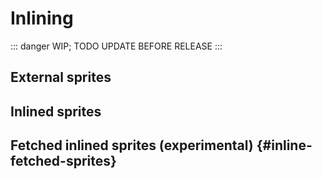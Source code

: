 # Inlining

::: danger
WIP; TODO UPDATE BEFORE RELEASE
:::

## External sprites

## Inlined sprites

## Fetched inlined sprites (experimental) {#inline-fetched-sprites}
